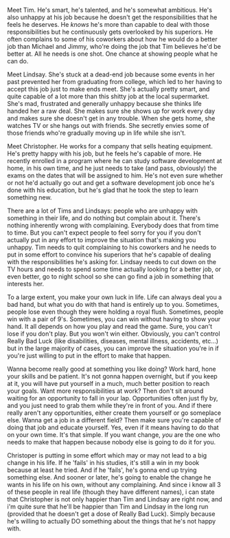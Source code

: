 Meet Tim.  He's smart, he's talented, and he's somewhat ambitious.  He's also unhappy at his job because he doesn't get the responsibilities that he feels he deserves.  He *knows* he's more than capable to deal with those responsibilities but he continuously gets overlooked by his superiors.  He often complains to some of his coworkers about how he would do a better job than Michael and Jimmy, who're doing the job that Tim believes he'd be better at.  All he needs is one shot.  One chance at showing people what he can do.

Meet Lindsay.  She's stuck at a dead-end job because some events in her past prevented her from graduating from college, which led to her having to accept this job just to make ends meet.  She's actually pretty smart, and quite capable of a lot more than this shitty job at the local supermarket.  She's mad, frustrated and generally unhappy because she thinks life handed her a raw deal.  She makes sure she shows up for work every day and makes sure she doesn't get in any trouble.  When she gets home, she watches TV or she hangs out with friends.  She secretly envies some of those friends who're gradually moving up in life while she isn't.

Meet Christopher.  He works for a company that sells heating equipment.  He's pretty happy with his job, but he feels he's capable of more. He recently enrolled in a program where he can study software development at home, in his own time, and he just needs to take (and pass, obviously) the exams on the dates that will be assigned to him.  He's not even sure whether or not he'd actually go out and get a software development job once he's done with his education, but he's glad that he took the step to learn something new.  

There are a lot of Tims and Lindsays: people who are unhappy with something in their life, and do nothing but complain about it.  There's nothing inherently wrong with complaining.  Everybody does that from time to time.  But you can't expect people to feel sorry for you if you don't actually put in any effort to improve the situation that's making you unhappy.  Tim needs to quit complaining to his coworkers and he needs to put in some effort to convince his superiors that he's capable of dealing with the responsibilities he's asking for.  Lindsay needs to cut down on the TV hours and needs to spend some time actually looking for a better job, or even better, go to night school so she can go find a job in something that interests her.

To a large extent, you make your own luck in life.  Life can always deal you a bad hand, but what you do with that hand is entirely up to you.  Sometimes, people lose even though they were holding a royal flush.  Sometimes, people win with a pair of 9's.  Sometimes, you can win without having to show your hand.  It all depends on how you play and read the game.  Sure, you can't lose if you don't play.  But you won't win either.  Obviously, you can't control Really Bad Luck (like disabilities, diseases, mental illness, accidents, etc...) but in the large majority of cases, you can improve the situation you're in if you're just willing to put in the effort to make that happen.  

Wanna become really good at something you like doing?  Work hard, hone your skills and be patient.  It's not gonna happen overnight, but if you keep at it, you will have put yourself in a much, much better position to reach your goals. Want more responsibilities at work?  Then don't sit around waiting for an opportunity to fall in your lap.  Opportunities often just fly by, and you just need to grab them while they're in front of you.  And if there really aren't any opportunities, either create them yourself or go someplace else.  Wanna get a job in a different field?  Then make sure you're capable of doing that job and educate yourself.  Yes, even if it means having to do that on your own time.  It's that simple.  If you want change, *you* are the one who needs to make that happen because nobody else is going to do it for you.

Christoper is putting in some effort which may or may not lead to a big change in his life.  If he 'fails' in his studies, it's still a win in my book because at least he tried.  And if he 'fails', he's gonna end up trying something else.  And sooner or later, he's going to enable the change he wants in his life on his own, without any complaining.  And since i know all 3 of these people in real life (though they have different names), i can state that Christopher is not only happier than Tim and Lindsay are right now, and i'm quite sure that he'll be happier than Tim and Lindsay in the long run (provided that he doesn't get a dose of Really Bad Luck).  Simply because he's willing to actually DO something about the things that he's not happy with.